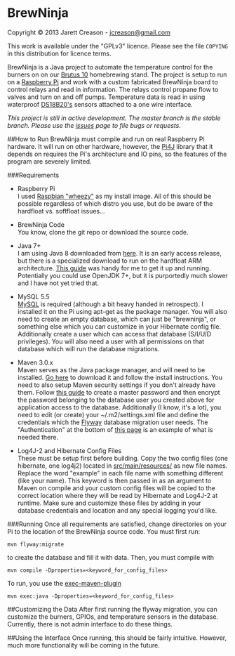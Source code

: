 BrewNinja
=========

Copyright © 2013 Jarett Creason - jcreason@gmail.com

This work is available under the "GPLv3" licence.  Please see the file `COPYING`
in this distribution for licence terms.

BrewNinja is a Java project to automate the temperature control for the burners on
on our [Brutus 10](http://www.alenuts.com/Alenuts/brutus.html) homebrewing stand.
The project is setup to run on a [Raspberry Pi](http://www.raspberrypi.org/) and work with
a custom fabricated BrewNinja board to control relays and read in information.
The relays control propane flow to valves and turn on and off pumps.
Temperature data is read in using waterproof
[DS18B20's](http://learn.adafruit.com/adafruits-raspberry-pi-lesson-11-ds18b20-temperature-sensing)
sensors attached to a one wire interface.

<i>This project is still in active development.
The master branch is the stable branch.
Please use the [issues](https://github.com/jcreason/brewninja/issues) page to file bugs or requests.</i>

##How to Run
BrewNinja must compile and run on real Raspberry Pi hardware.
It will run on other hardware, however, the [Pi4J](http://pi4j.com/)
library that it depends on requires the Pi's architecture and IO pins, so
the features of the program are severely limited.

###Requirements
- Raspberry Pi<br/>
I used [Raspbian "wheezy"](http://www.raspberrypi.org/downloads) as my install image.  All
of this should be possible regardless of which distro you use, but do be aware of the hardfloat
vs. softfloat issues...

- BrewNinja Code<br/>
You know, clone the git repo or download the source code.

- Java 7+<br/>
I am using Java 8 downloaded from [here](http://jdk8.java.net/download.html).  It is an
early access release, but there is a specialized download to run on the
hardfloat ARM architecture.
[This guide](https://wiki.openjdk.java.net/display/OpenJFX/OpenJFX+on+the+Raspberry+Pi)
was handy for me to get it up and running.  Potentially you could use OpenJDK 7+, but it
is purportedly much slower and I have not yet tried that.

- MySQL 5.5<br/>
[MySQL](http://www.mysql.com/) is required (although a bit heavy handed in retrospect).
I installed it on the Pi using apt-get as the package manager.
You will also need to create an empty database, which can just be "brewninja",
or something else which you can customize in your Hibernate config file.
Additionally create a user which can access that database (S/I/U/D privileges).
You will also need a user with all permissions on that database which will run the
database migrations.

- Maven 3.0.x<br/>
Maven serves as the Java package manager, and will need to be installed.
[Go here](http://maven.apache.org/download.cgi) to download it and follow the install instructions.
You need to also setup Maven security settings if you don't already have them.
Follow [this guide](http://maven.apache.org/guides/mini/guide-encryption.html)
to create a master password and then encrypt the password belonging to the database
user you created above for application access to the database.  Additionally
(I know, it's a lot), you need to edit (or create) your ~/.m2/settings.xml file
and define the credentials which the [Flyway](http://flywaydb.org/) database migration
user needs.  The "Authentication" at the bottom of [this page](http://flywaydb.org/documentation/maven/)
is an example of what is needed there.

- Log4J-2 and Hibernate Config Files<br/>
These must be setup first before building.  Copy the two config files
(one hibernate, one log4j2) located in
[src/main/resources/](https://github.com/jcreason/brewninja/tree/master/src/main/resources)
as new file names.  Replace the word "example" in each file name with
something different (like your name).  This keyword is then passed in as an
argument to Maven on compile and your custom config files will be copied
to the correct location where they will be read by Hibernate and Log4J-2
at runtime.  Make sure and customize these files by adding in your database
credentials and location and any special logging you'd like.

###Running
Once all requirements are satisfied, change directories on your Pi to the
location of the BrewNinja source code.  You must first run:

```
mvn flyway:migrate
```

to create the database and fill it with data.  Then, you must compile with


```
mvn compile -Dproperties=<keyword_for_config_files>
```

To run, you use the [exec-maven-plugin](http://mojo.codehaus.org/exec-maven-plugin/)

```
mvn exec:java -Dproperties=<keyword_for_config_files>
```


##Customizing the Data
After first running the flyway migration, you can customize the burners,
GPIOs, and temperature sensors in the database.  Currently, there is not admin
interface to do these things.

##Using the Interface
Once running, this should be fairly intuitive.  However, much more functionality
will be coming in the future.

